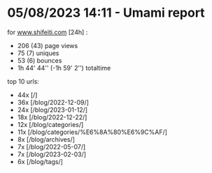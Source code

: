 # 05/08/2023 14:11 - Umami report
for www.shifeiti.com [24h] :

 - 206 (43) page views
 - 75 (7) uniques
 - 53 (6) bounces
 - 1h 44' 44'' (-1h 59' 2'') totaltime


top 10 urls:
 - 44x [/]
 - 36x [/blog/2022-12-09/]
 - 24x [/blog/2023-01-12/]
 - 18x [/blog/2022-12-22/]
 - 12x [/blog/categories/]
 - 11x [/blog/categories/%E6%8A%80%E6%9C%AF/]
 - 8x [/blog/archives/]
 - 7x [/blog/2022-05-07/]
 - 7x [/blog/2023-02-03/]
 - 6x [/blog/tags/]


